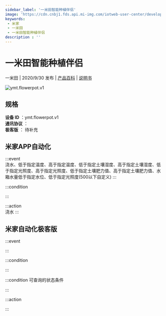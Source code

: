 ```yaml
---
sidebar_label: '一米田智能种植伴侣'
image: 'https://cdn.cnbj1.fds.api.mi-img.com/iotweb-user-center/developer_1679047725010v95VokoA.png?GalaxyAccessKeyId=AKVGLQWBOVIRQ3XLEW&Expires=9223372036854775807&Signature=3SYzgZYx9Dn3mE5MuS0POfYpW2w='
keywords: 
 - 米家
 - 一米田
 - 一米田智能种植伴侣
description : ''
---
```

# 一米田智能种植伴侣

一米田 | 2020/9/30 发布 | [产品百科](https://home.mi.com/webapp/content/baike/product/index.html?model=ymt.flowerpot.v1/) | [说明书](https://home.mi.com/views/introduction.html?model=ymt.flowerpot.v1&region=cn)

![ymt.flowerpot.v1](https://cdn.cnbj1.fds.api.mi-img.com/iotweb-user-center/developer_1679047725010v95VokoA.png?GalaxyAccessKeyId=AKVGLQWBOVIRQ3XLEW&Expires=9223372036854775807&Signature=3SYzgZYx9Dn3mE5MuS0POfYpW2w=)

## 规格  
> 
**设备 ID** ：ymt.flowerpot.v1  
**通讯协议** ：  
**极客版**  ： 待补充 


## 米家APP自动化  

:::event  
浇水、低于指定温度、高于指定温度、低于指定土壤湿度、高于指定土壤湿度、低于指定光照度、高于指定光照度、低于指定土壤肥力值、高于指定土壤肥力值、水箱水量低于指定水位、低于指定光照度(500以下自定义)
:::

:::condition  

:::

:::action   
浇水
:::

## 米家自动化极客版  

:::event  

:::

:::condition  

:::

:::condition 可查询的状态条件  

:::

:::action  

:::

        
